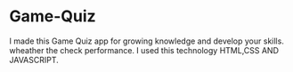 # Game-Quiz
I made this Game Quiz app for growing knowledge and develop your skills. wheather the check performance. I used this technology HTML,CSS AND JAVASCRIPT.
